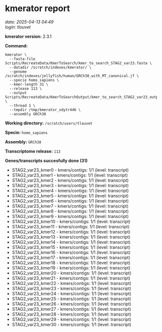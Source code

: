 # kmerator report
*date: 2025-04-13 04:49*  
*login: tlouvet*

**kmerator version:** 2.3.1

**Command:**

```
kmerator \
  --fasta-file Scripts/RecreateData/KmerToSearch/kmer_to_search_STAG2_var23.fasta \
  --datadir /scratch/indexes/kmerator/ \
  --genome /scratch/indexes/jellyfish/human/GRCh38_with_MT_canonical.jf \
  --specie homo_sapiens \
  --kmer-length 31 \
  --release 113 \
  --output Scripts/RecreateData/KmerToSearchOutput/kmer_to_search_STAG2_var23_output \
  --thread 1 \
  --tmpdir /tmp/kmerator_xdytr446 \
  --assembly GRCh38
```

**Working directory:** `/scratch/users/tlouvet`

**Specie:** `homo_sapiens`

**Assembly:** `GRCh38`

**Transcriptome release:** `113`

**Genes/transcripts succesfully done (31)**

- STAG2_var23_kmer0 - kmers/contigs: 1/1 (level: transcript)
- STAG2_var23_kmer1 - kmers/contigs: 1/1 (level: transcript)
- STAG2_var23_kmer2 - kmers/contigs: 1/1 (level: transcript)
- STAG2_var23_kmer3 - kmers/contigs: 1/1 (level: transcript)
- STAG2_var23_kmer4 - kmers/contigs: 1/1 (level: transcript)
- STAG2_var23_kmer5 - kmers/contigs: 1/1 (level: transcript)
- STAG2_var23_kmer6 - kmers/contigs: 1/1 (level: transcript)
- STAG2_var23_kmer7 - kmers/contigs: 1/1 (level: transcript)
- STAG2_var23_kmer8 - kmers/contigs: 1/1 (level: transcript)
- STAG2_var23_kmer9 - kmers/contigs: 1/1 (level: transcript)
- STAG2_var23_kmer10 - kmers/contigs: 1/1 (level: transcript)
- STAG2_var23_kmer11 - kmers/contigs: 1/1 (level: transcript)
- STAG2_var23_kmer12 - kmers/contigs: 1/1 (level: transcript)
- STAG2_var23_kmer13 - kmers/contigs: 1/1 (level: transcript)
- STAG2_var23_kmer14 - kmers/contigs: 1/1 (level: transcript)
- STAG2_var23_kmer15 - kmers/contigs: 1/1 (level: transcript)
- STAG2_var23_kmer16 - kmers/contigs: 1/1 (level: transcript)
- STAG2_var23_kmer17 - kmers/contigs: 1/1 (level: transcript)
- STAG2_var23_kmer18 - kmers/contigs: 1/1 (level: transcript)
- STAG2_var23_kmer19 - kmers/contigs: 1/1 (level: transcript)
- STAG2_var23_kmer20 - kmers/contigs: 1/1 (level: transcript)
- STAG2_var23_kmer21 - kmers/contigs: 1/1 (level: transcript)
- STAG2_var23_kmer22 - kmers/contigs: 1/1 (level: transcript)
- STAG2_var23_kmer23 - kmers/contigs: 1/1 (level: transcript)
- STAG2_var23_kmer24 - kmers/contigs: 1/1 (level: transcript)
- STAG2_var23_kmer25 - kmers/contigs: 1/1 (level: transcript)
- STAG2_var23_kmer26 - kmers/contigs: 1/1 (level: transcript)
- STAG2_var23_kmer27 - kmers/contigs: 1/1 (level: transcript)
- STAG2_var23_kmer28 - kmers/contigs: 1/1 (level: transcript)
- STAG2_var23_kmer29 - kmers/contigs: 1/1 (level: transcript)
- STAG2_var23_kmer30 - kmers/contigs: 1/1 (level: transcript)
